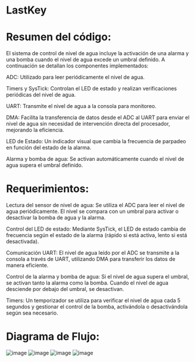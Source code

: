 # LastKey
# Resumen del código:
El sistema de control de nivel de agua incluye la activación de una alarma y una bomba cuando el nivel de agua excede un umbral definido. A continuación se detallan los componentes implementados:

ADC: Utilizado para leer periódicamente el nivel de agua.

Timers y SysTick: Controlan el LED de estado y realizan verificaciones periódicas del nivel de agua.

UART: Transmite el nivel de agua a la consola para monitoreo.

DMA: Facilita la transferencia de datos desde el ADC al UART para enviar el nivel de agua sin necesidad de intervención directa del procesador, mejorando la eficiencia.

LED de Estado: Un indicador visual que cambia la frecuencia de parpadeo en función del estado de la alarma.

Alarma y bomba de agua: Se activan automáticamente cuando el nivel de agua supera el umbral definido.


# Requerimientos:
Lectura del sensor de nivel de agua: Se utiliza el ADC para leer el nivel de agua periódicamente. El nivel se compara con un umbral para activar o desactivar la bomba de agua y la alarma.

Control del LED de estado: Mediante SysTick, el LED de estado cambia de frecuencia según el estado de la alarma (rápido si está activa, lento si está desactivada).

Comunicación UART: El nivel de agua leído por el ADC se transmite a la consola a través de UART, utilizando DMA para transferir los datos de manera eficiente.

Control de la alarma y bomba de agua: Si el nivel de agua supera el umbral, se activan tanto la alarma como la bomba. Cuando el nivel de agua desciende por debajo del umbral, se desactivan.

Timers: Un temporizador se utiliza para verificar el nivel de agua cada 5 segundos y gestionar el control de la bomba, activándola o desactivándola según sea necesario.


# Diagrama de Flujo:
![image](https://github.com/user-attachments/assets/c71f6a14-9be3-4130-a8ff-d4e19abba010)
![image](https://github.com/user-attachments/assets/fcf01caf-7593-4f7d-8e1d-322e2c538585)
![image](https://github.com/user-attachments/assets/4ac2a041-2e6c-4246-85ff-6325c36fa42a)
![image](https://github.com/user-attachments/assets/9020fdf5-82ed-4f22-97c8-d752fd37ad43)

